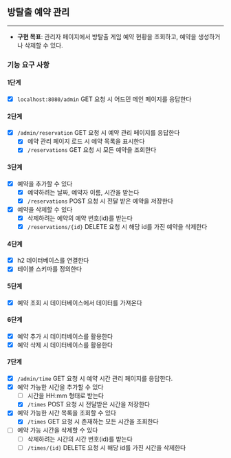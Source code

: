 ## 방탈출 예약 관리

---

- **구현 목표**: 관리자 페이지에서 방탈출 게임 예약 현황을 조회하고, 예약을 생성하거나 삭제할 수 있다.

### 기능 요구 사항

#### 1단계

- [x] `localhost:8080/admin` GET 요청 시 어드민 메인 페이지를 응답한다

#### 2단계

- [x] `/admin/reservation` GET 요청 시 예약 관리 페이지를 응답한다
    - [x] 예약 관리 페이지 로드 시 예약 목록을 표시한다
    - [x] `/reservations` GET 요청 시 모든 예약을 조회한다

#### 3단계

- [x] 예약을 추가할 수 있다
    - [x] 예약하려는 날짜, 예약자 이름, 시간을 받는다
    - [x] `/reservations` POST 요청 시 전달 받은 예약을 저장한다
- [x] 예약을 삭제할 수 있다
    - [x] 삭제하려는 예약의 예약 번호(id)를 받는다
    - [x] `/reservations/{id}` DELETE 요청 시 해당 id를 가진 예약을 삭제한다

#### 4단계

- [x] h2 데이터베이스를 연결한다
- [x] 테이블 스키마를 정의한다

#### 5단계

- [x] 예약 조회 시 데이터베이스에서 데이터를 가져온다

#### 6단계

- [x] 예약 추가 시 데이터베이스를 활용한다
- [x] 예약 삭제 시 데이터베이스를 활용한다

#### 7단계

- [x] `/admin/time` GET 요청 시 예약 시간 관리 페이지를 응답한다.
- [x] 예약 가능한 시간을 추가할 수 있다
    - [ ] 시간을 HH:mm 형태로 받는다
    - [x] `/times` POST 요청 시 전달받은 시간을 저장한다
- [x] 예약 가능한 시간 목록을 조회할 수 있다
    - [x] `/times` GET 요청 시 존재하는 모든 시간을 조회한다
- [ ] 예약 가능 시간을 삭제할 수 있다
    - [ ] 삭제하려는 시간의 시간 번호(id)를 받는다
    - [ ] `/times/{id}` DELETE 요청 시 해당 id를 가진 시간을 삭제한다
